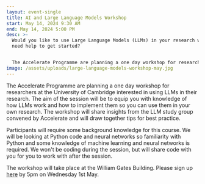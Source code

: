 ```yaml
---
layout: event-single
title: AI and Large Language Models Workshop
start: May 14, 2024 9:30 AM
end: May 14, 2024 5:00 PM
desc: >-
  Would you like to use Large Language Models (LLMs) in your research work, but
  need help to get started? 


  The Accelerate Programme are planning a one day workshop for researchers interested in using LLMs in their research. The workshop will share insights from the LLM study group convened by Accelerate last term and will draw together tips for best practice. 
image: /assets/uploads/large-language-models-workshop-may.jpg
---
```

The Accelerate Programme are planning a one day workshop for researchers at the University of Cambridge interested in using LLMs in their research. The aim of the session will be to equip you with knowledge of how LLMs work and how to implement them so you can use them in your own research. The workshop will share insights from the LLM study group convened by Accelerate and will draw together tips for best practice. 

Participants will require some background knowledge for this course. We will be looking at Python code and neural networks so familiarity with Python and some knowledge of machine learning and neural networks is required. We won't be coding during the session, but will share code with you for you to work with after the session. 

T﻿he workshop will take place at the William Gates Building. Please sign up [here](https://forms.office.com/Pages/ResponsePage.aspx?id=RQSlSfq9eUut41R7TzmG6SaVOxbmBOdAg9GzbnrB5IRUQ0g2OEg3MjQ5SUo0STQ2UlpST1hZSllVWi4u) by 5pm on Wednesday 1st May.